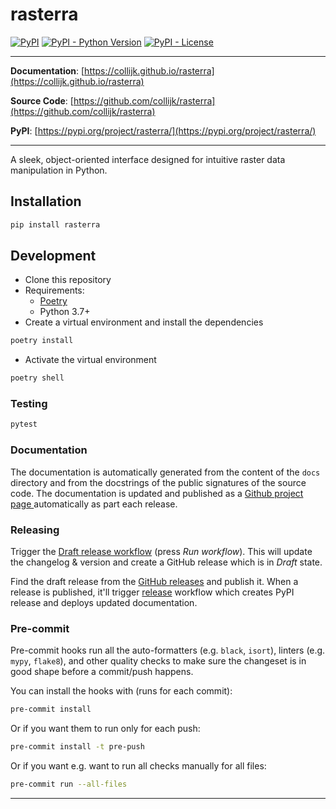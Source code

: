 # rasterra

[![PyPI](https://img.shields.io/pypi/v/rasterra?style=flat-square)](https://pypi.python.org/pypi/rasterra/)
[![PyPI - Python Version](https://img.shields.io/pypi/pyversions/rasterra?style=flat-square)](https://pypi.python.org/pypi/rasterra/)
[![PyPI - License](https://img.shields.io/pypi/l/rasterra?style=flat-square)](https://pypi.python.org/pypi/rasterra/)

---

**Documentation**: [https://collijk.github.io/rasterra](https://collijk.github.io/rasterra)

**Source Code**: [https://github.com/collijk/rasterra](https://github.com/collijk/rasterra)

**PyPI**: [https://pypi.org/project/rasterra/](https://pypi.org/project/rasterra/)

---

A sleek, object-oriented interface designed for intuitive raster data manipulation in Python.

## Installation

```sh
pip install rasterra
```

## Development

* Clone this repository
* Requirements:
  * [Poetry](https://python-poetry.org/)
  * Python 3.7+
* Create a virtual environment and install the dependencies

```sh
poetry install
```

* Activate the virtual environment

```sh
poetry shell
```

### Testing

```sh
pytest
```

### Documentation

The documentation is automatically generated from the content of the `docs` directory and from the docstrings
 of the public signatures of the source code. The documentation is updated and published as a [Github project page
 ](https://pages.github.com/) automatically as part each release.

### Releasing

Trigger the [Draft release workflow](https://github.com/collijk/rasterra/actions/workflows/draft_release.yml)
(press _Run workflow_). This will update the changelog & version and create a GitHub release which is in _Draft_ state.

Find the draft release from the
[GitHub releases](https://github.com/collijk/rasterra/releases) and publish it. When
 a release is published, it'll trigger [release](https://github.com/collijk/rasterra/blob/master/.github/workflows/release.yml) workflow which creates PyPI
 release and deploys updated documentation.

### Pre-commit

Pre-commit hooks run all the auto-formatters (e.g. `black`, `isort`), linters (e.g. `mypy`, `flake8`), and other quality
 checks to make sure the changeset is in good shape before a commit/push happens.

You can install the hooks with (runs for each commit):

```sh
pre-commit install
```

Or if you want them to run only for each push:

```sh
pre-commit install -t pre-push
```

Or if you want e.g. want to run all checks manually for all files:

```sh
pre-commit run --all-files
```

---
